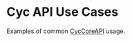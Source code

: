 Cyc API Use Cases
=================

Examples of common [CycCoreAPI](https://github.com/cycorp/CycCoreAPI) usage.
